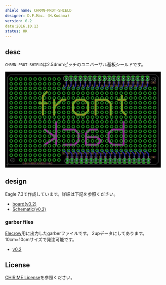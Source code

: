 ```yaml
---
shield name: CHRMN-PROT-SHIELD
designer: D.F.Mac. (H.Kodama)
version: 0.2
date:2016.10.13
status: OK
---
```


## desc

`CHRMN-PROT-SHIELD`は2.54mmピッチのユニバーサル基板シールドです。

![image](board.png)

## design

Eagle 7.3で作成しています。詳細は下記を参照ください。

- [board(v0.2)](./v0.1/CHRMN-PROT-SHIELD.brd)
- [Schematic(v0.2)](./v0.1/CHRMN-PROT-SHIELD.sch)

### garber files

[Elecrow](https://www.elecrow.com/)用に出力したgarberファイルです。
2upデータにしてあります。10cm×10cmサイズで発注可能です。

- [v0.2](./v0.2/forELECROW)

## License

[CHIRIME License](https://chirimen.org/license/)を参照ください。





